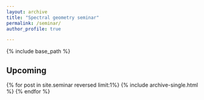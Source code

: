 ```yaml
---
layout: archive
title: "Spectral geometry seminar"
permalink: /seminar/
author_profile: true

---
```



{% include base_path %}

## Upcoming

{% for post in site.seminar reversed limit:1%}
  {% include archive-single.html %}
{% endfor %}
